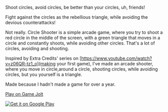 Shoot circles, avoid circles, be better than your circles, uh, friends!

Fight against the circles as the rebellious triangle, while avoiding the devious counterattacks!

Not really.
Circle Shooter is a simple arcade game, where you try to shoot a red circle in the middle of the screen, with a green triangle that moves in a circle and constantly shoots, while avoiding other circles. That's a lot of circles, avoiding and shooting.

Inspired by Extra Credits' series on [https://www.youtube.com/watch?v=z06QR-tz1_o](making your first game), I've made an arcade shooter, where you move in circle,around a circle, shooting circles, while avoiding circles, but you yourself is a triangle.

Made because I hadn't made a game for over a year.

[Play on Game Jolt](http://gamejolt.com/games/circle-shooter/78290)

[![Get it on Google Play](https://developer.android.com/images/brand/en_generic_rgb_wo_60.png)](https://play.google.com/store/apps/details?id=dk.mechagk.circleshooter)